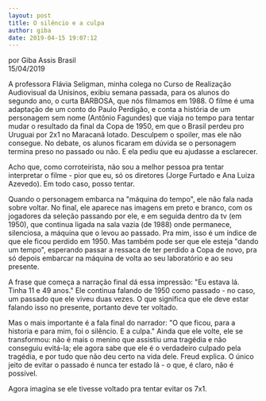 ```yaml
---
layout: post
title: O silêncio e a culpa
author: giba
date: 2019-04-15 19:07:12
---
```

por Giba Assis Brasil\
15/04/2019

A professora Flávia Seligman, minha colega no Curso de Realização Audiovisual da Unisinos, exibiu semana passada, para os alunos do segundo ano, o curta BARBOSA, que nós filmamos em 1988. O filme é uma adaptação de um conto do Paulo Perdigão, e conta a história de um personagem sem nome (Antônio Fagundes) que viaja no tempo para tentar mudar o resultado da final da Copa de 1950, em que o Brasil perdeu pro Uruguai por 2x1 no Maracanã lotado. Desculpem o spoiler, mas ele não consegue. No debate, os alunos ficaram em dúvida se o personagem termina preso no passado ou não. E ela pediu que eu ajudasse a esclarecer.

Acho que, como corroteirista, não sou a melhor pessoa pra tentar interpretar o filme - pior que eu, só os diretores (Jorge Furtado e Ana Luiza Azevedo). Em todo caso, posso tentar.

Quando o personagem embarca na "máquina do tempo", ele não fala nada sobre voltar. No final, ele aparece nas imagens em preto e branco, com os jogadores da seleção passando por ele, e em seguida dentro da tv (em 1950), que continua ligada na sala vazia (de 1988) onde permanece, silenciosa, a máquina que o levou ao passado. Pra mim, isso é um índice de que ele ficou perdido em 1950. Mas também pode ser que ele esteja "dando um tempo", esperando passar a ressaca de ter perdido a Copa de novo, pra só depois embarcar na máquina de volta ao seu laboratório e ao seu presente.

A frase que começa a narração final dá essa impressão: "Eu estava lá. Tinha 11 e 49 anos." Ele continua falando de 1950 como passado - no caso, um passado que ele viveu duas vezes. O que significa que ele deve estar falando isso no presente, portanto deve ter voltado.

Mas o mais importante é a fala final do narrador: "O que ficou, para a historia e para mim, foi o silêncio. E a culpa." Ainda que ele volte, ele se transformou: não é mais o menino que assistiu uma tragédia e não conseguiu evitá-la; ele agora sabe que ele é o verdadeiro culpado pela tragédia, e por tudo que não deu certo na vida dele. Freud explica. O único jeito de evitar o passado é nunca ter estado lá - o que, é claro, não é possível.

Agora imagina se ele tivesse voltado pra tentar evitar os 7x1.